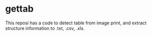 # gettab
This reposi has a code to detect table from image print, and extract structure information to .txt, .csv, .xls.
